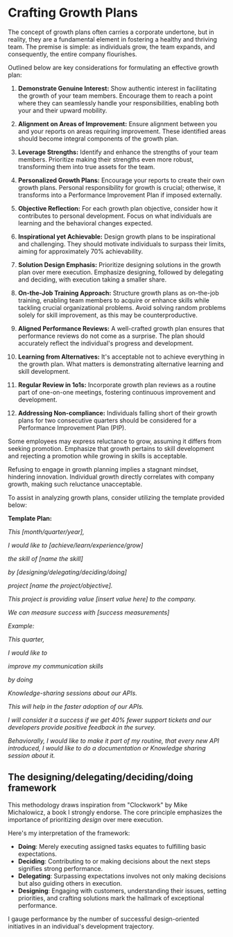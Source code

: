 # Crafting Growth Plans

The concept of growth plans often carries a corporate undertone, but in reality, they are a fundamental element in fostering a healthy and thriving team. The premise is simple: as individuals grow, the team expands, and consequently, the entire company flourishes.

Outlined below are key considerations for formulating an effective growth plan:

1. **Demonstrate Genuine Interest:**
   Show authentic interest in facilitating the growth of your team members. Encourage them to reach a point where they can seamlessly handle your responsibilities, enabling both your and their upward mobility.

2. **Alignment on Areas of Improvement:**
   Ensure alignment between you and your reports on areas requiring improvement. These identified areas should become integral components of the growth plan.

3. **Leverage Strengths:**
   Identify and enhance the strengths of your team members. Prioritize making their strengths even more robust, transforming them into true assets for the team.

4. **Personalized Growth Plans:**
   Encourage your reports to create their own growth plans. Personal responsibility for growth is crucial; otherwise, it transforms into a Performance Improvement Plan if imposed externally.

5. **Objective Reflection:**
   For each growth plan objective, consider how it contributes to personal development. Focus on what individuals are learning and the behavioral changes expected.

6. **Inspirational yet Achievable:**
   Design growth plans to be inspirational and challenging. They should motivate individuals to surpass their limits, aiming for approximately 70% achievability.

7. **Solution Design Emphasis:**
   Prioritize designing solutions in the growth plan over mere execution. Emphasize designing, followed by delegating and deciding, with execution taking a smaller share.

8. **On-the-Job Training Approach:**
   Structure growth plans as on-the-job training, enabling team members to acquire or enhance skills while tackling crucial organizational problems. Avoid solving random problems solely for skill improvement, as this may be counterproductive.

9. **Aligned Performance Reviews:**
   A well-crafted growth plan ensures that performance reviews do not come as a surprise. The plan should accurately reflect the individual's progress and development.

10. **Learning from Alternatives:**
    It's acceptable not to achieve everything in the growth plan. What matters is demonstrating alternative learning and skill development.

11. **Regular Review in 1o1s:**
    Incorporate growth plan reviews as a routine part of one-on-one meetings, fostering continuous improvement and development.

12. **Addressing Non-compliance:**
    Individuals falling short of their growth plans for two consecutive quarters should be considered for a Performance Improvement Plan (PIP).

Some employees may express reluctance to grow, assuming it differs from seeking promotion. Emphasize that growth pertains to skill development and rejecting a promotion while growing in skills is acceptable.

Refusing to engage in growth planning implies a stagnant mindset, hindering innovation. Individual growth directly correlates with company growth, making such reluctance unacceptable.

To assist in analyzing growth plans, consider utilizing the template provided below:

**Template Plan:**

*This [month/quarter/year],*

*I would like to [achieve/learn/experience/grow]*

*the skill of [name the skill]*

*by [designing/delegating/deciding/doing]*

*project [name the project/objective].*

*This project is providing value [insert value here] to the company.*

*We can measure success with [success measurements]*

*Example:*

*This quarter,*

*I would like to*

*improve my communication skills*

*by doing*

*Knowledge-sharing sessions about our APIs.*

*This will help in the faster adoption of our APIs.*

*I will consider it a success if we get 40% fewer support tickets and our developers provide positive feedback in the survey.*

*Behaviorally, I would like to make it part of my routine, that every new API introduced, I would like to do a documentation or Knowledge sharing session about it.*


## The designing/delegating/deciding/doing framework

This methodology draws inspiration from "Clockwork" by Mike Michalowicz, a book I strongly endorse. The core principle emphasizes the importance of prioritizing *design* over mere execution.

Here's my interpretation of the framework:
- **Doing**: Merely executing assigned tasks equates to fulfilling basic expectations.
- **Deciding**: Contributing to or making decisions about the next steps signifies strong performance.
- **Delegating**: Surpassing expectations involves not only making decisions but also guiding others in execution.
- **Designing**: Engaging with customers, understanding their issues, setting priorities, and crafting solutions mark the hallmark of exceptional performance.

I gauge performance by the number of successful design-oriented initiatives in an individual's development trajectory.

